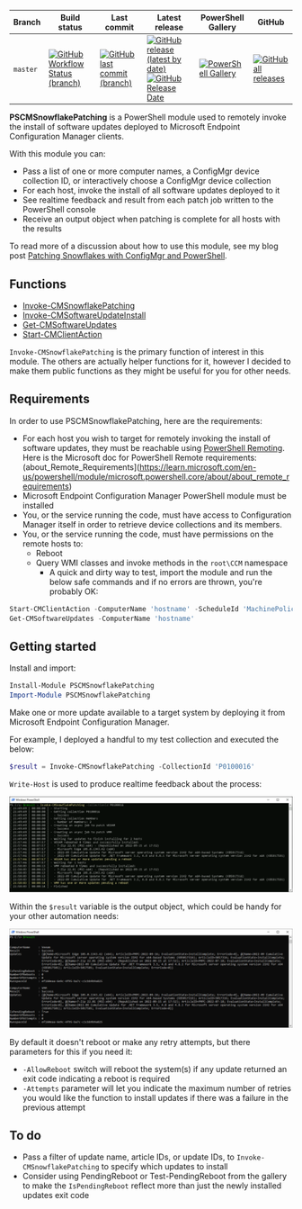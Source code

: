 | Branch | Build status | Last commit | Latest release | PowerShell Gallery | GitHub |
|-|-|-|-|-|-|
| `master` | [![GitHub Workflow Status (branch)](https://img.shields.io/github/workflow/status/codaamok/PSCMSnowflakePatching/Pipeline/master)](https://github.com/codaamok/PSCMSnowflakePatching/actions) | [![GitHub last commit (branch)](https://img.shields.io/github/last-commit/codaamok/PSCMSnowflakePatching/master?color=blue)](https://github.com/codaamok/PSCMSnowflakePatching/commits/master) | [![GitHub release (latest by date)](https://img.shields.io/github/v/release/codaamok/PSCMSnowflakePatching?color=blue)](https://github.com/codaamok/PSCMSnowflakePatching/releases/latest) [![GitHub Release Date](https://img.shields.io/github/release-date/codaamok/PSCMSnowflakePatching?color=blue)](https://github.com/codaamok/PSCMSnowflakePatching/releases/latest) | [![PowerShell Gallery](https://img.shields.io/powershellgallery/dt/PSCMSnowflakePatching?color=blue)](https://www.powershellgallery.com/packages/PSCMSnowflakePatching) | [![GitHub all releases](https://img.shields.io/github/downloads/codaamok/PSCMSnowflakePatching/total?color=blue)](https://github.com/codaamok/PSCMSnowflakePatching/releases) |

**PSCMSnowflakePatching** is a PowerShell module used to remotely invoke the install of software updates deployed to Microsoft Endpoint Configuration Manager clients.

With this module you can:

- Pass a list of one or more computer names, a ConfigMgr device collection ID, or interactively choose a ConfigMgr device collection
- For each host, invoke the install of all software updates deployed to it
- See realtime feedback and result from each patch job written to the PowerShell console
- Receive an output object when patching is complete for all hosts with the results

To read more of a discussion about how to use this module, see my blog post [Patching Snowflakes with ConfigMgr and PowerShell](https:///adamcook.io/p/patching-snowflakes-with-configmgr-and-powershell/).

## Functions

- [Invoke-CMSnowflakePatching](docs/Invoke-CMSnowflakePatching.md)
- [Invoke-CMSoftwareUpdateInstall](docs/Invoke-CMSoftwareUpdateInstall.md)
- [Get-CMSoftwareUpdates](docs/Get-CMSoftwareUpdates.md)
- [Start-CMClientAction](docs/Start-CMClientAction.md)

`Invoke-CMSnowflakePatching` is the primary function of interest in this module. The others are actually helper functions for it, however I decided to make them public functions as they might be useful for you for other needs.

## Requirements

In order to use PSCMSnowflakePatching, here are the requirements:

- For each host you wish to target for remotely invoking the install of software updates, they must be reachable using [PowerShell Remoting](https://learn.microsoft.com/en-us/powershell/scripting/learn/remoting/running-remote-commands?view=powershell-7.2). Here is the Microsoft doc for PowerShell Remote requirements: (about_Remote_Requirements](https://learn.microsoft.com/en-us/powershell/module/microsoft.powershell.core/about/about_remote_requirements) 
- Microsoft Endpoint Configuration Manager PowerShell module must be installed
- You, or the service running the code, must have access to Configuration Manager itself in order to retrieve device collections and its members.
- You, or the service running the code, must have permissions on the remote hosts to:
  - Reboot
  - Query WMI classes and invoke methods in the `root\CCM` namespace
    - A quick and dirty way to test, import the module and run the below safe commands and if no errors are thrown, you're probably OK:

```powershell
Start-CMClientAction -ComputerName 'hostname' -ScheduleId 'MachinePolicyEvaluation'
Get-CMSoftwareUpdates -ComputerName 'hostname'
```

## Getting started

Install and import:

```powershell
Install-Module PSCMSnowflakePatching
Import-Module PSCMSnowflakePatching
```

Make one or more update available to a target system by deploying it from Microsoft Endpoint Configuration Manager.

For example, I deployed a handful to my test collection and executed the below:

```powershell
$result = Invoke-CMSnowflakePatching -CollectionId 'P0100016'
```

`Write-Host` is used to produce realtime feedback about the process:

![](https://github.com/codaamok/codaamok.github.io-hugo/raw/master/content/post/Patching-Snowflakes-with-ConfigMgr-and-PowerShell/images/1-1.png)

Within the `$result` variable is the output object, which could be handy for your other automation needs:

![](https://github.com/codaamok/codaamok.github.io-hugo/raw/master/content/post/Patching-Snowflakes-with-ConfigMgr-and-PowerShell/images/1-2.png)

By default it doesn't reboot or make any retry attempts, but there parameters for this if you need it:

- `-AllowReboot` switch will reboot the system(s) if any update returned an exit code indicating a reboot is required
- `-Attempts` parameter will let you indicate the maximum number of retries you would like the function to install updates if there was a failure in the previous attempt

## To do

- Pass a filter of update name, article IDs, or update IDs, to `Invoke-CMSnowflakePatching` to specify which updates to install
- Consider using PendingReboot or Test-PendingReboot from the gallery to make the `IsPendingReboot` reflect more than just the newly installed updates exit code
